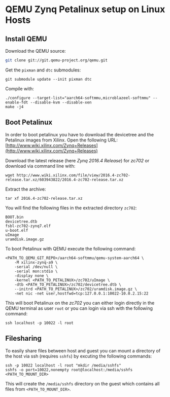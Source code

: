 # QEMU Zynq Petalinux setup on Linux Hosts

## Install QEMU

Download the QEMU source:
```sh
git clone git://git.qemu-project.org/qemu.git
```

Get the `pixman` and `dtc` submodules:
```
git submodule update --init pixman dtc
```

Compile with:
```
./configure --target-list="aarch64-softmmu,microblazeel-softmmu" --enable-fdt --disable-kvm --disable-xen
make -j4
```

## Boot Petalinux

In order to boot petalinux you have to download the devicetree and the Petalinux images from Xilinx. Open the following URL: [http://www.wiki.xilinx.com/Zynq+Releases](http://www.wiki.xilinx.com/Zynq+Releases)

Download the latest release (here _Zynq 2016.4 Release_) for _zc702_ or download via command line with:
```
wget http://www.wiki.xilinx.com/file/view/2016.4-zc702-release.tar.xz/603943822/2016.4-zc702-release.tar.xz
```

Extract the archive:
```
tar xf 2016.4-zc702-release.tar.xz
``` 

You will find the following files in the extracted directory `zc702`:
```
BOOT.bin
devicetree.dtb
fsbl-zc702-zynq7.elf
u-boot.elf
uImage
uramdisk.image.gz
```

To boot Petalinux with QEMU execute the following command:
``` 
<PATH_TO_QEMU_GIT_REPO>/aarch64-softmmu/qemu-system-aarch64 \ 
    -M xilinx-zynq-a9 \
    -serial /dev/null \
    -serial mon:stdio \
    -display none \
    -kernel <PATH_TO_PETALINUX>/zc702/uImage \
    -dtb <PATH_TO_PETALINUX>/zc702/devicetree.dtb \
    --initrd <PATH_TO_PETALINUX>/zc702/uramdisk.image.gz \
    -net nic -net user,hostfwd=tcp:127.0.0.1:10022-10.0.2.15:22
``` 

This will boot Petalinux on the _zc702_ you can either login directly in the QEMU terminal as user `root` or you can login via ssh with the following command:

```
ssh localhost -p 10022 -l root
```

## Filesharing

To easily share files between host and guest you can mount a directory of the host via ssh (requires `sshfs`) by excuting the following commands:
```
ssh -p 10022 localhost -l root "mkdir /media/sshfs"
sshfs -o port=10022,nonempty root@localhost:/media/sshfs <PATH_TO_MOUNT_DIR> 
```

This will create the `/media/sshfs` directory on the guest which contains all files from `<PATH_TO_MOUNT_DIR>`.
